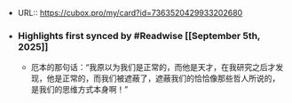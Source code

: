 - URL:: https://cubox.pro/my/card?id=7363520429933202680
- ### Highlights first synced by #Readwise [[September 5th, 2025]]
    - 厄本的那句话：“我原以为我们是正常的，而他是天才，在我研究之后才发现，他是正常的，而我们被遮蔽了，遮蔽我们的恰恰像那些哲人所说的，是我们的思维方式本身啊！”
